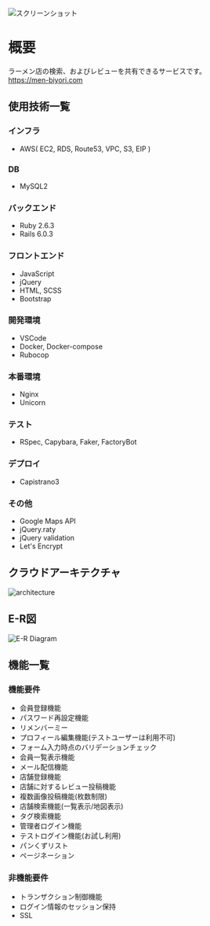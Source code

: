 ![スクリーンショット ](https://user-images.githubusercontent.com/67304331/93226027-d731f600-f7ad-11ea-9d79-ecfa4aa5d41e.png)
# 概要
ラーメン店の検索、およびレビューを共有できるサービスです。  
https://men-biyori.com

## 使用技術一覧
### インフラ
* AWS( EC2, RDS, Route53, VPC, S3, EIP )
### DB
* MySQL2
### バックエンド
* Ruby 2.6.3
* Rails 6.0.3
### フロントエンド
* JavaScript
* jQuery
* HTML, SCSS
* Bootstrap
### 開発環境
* VSCode
* Docker, Docker-compose
* Rubocop
### 本番環境
* Nginx
* Unicorn
### テスト
* RSpec, Capybara, Faker, FactoryBot
### デプロイ
* Capistrano3
### その他
* Google Maps API
* jQuery.raty
* jQuery validation
* Let's Encrypt

## クラウドアーキテクチャ
![architecture](https://user-images.githubusercontent.com/67304331/92231189-50e0fe80-eee7-11ea-8de9-2933be8875cf.png)

## E-R図
![E-R Diagram](https://user-images.githubusercontent.com/67304331/92330687-b7167e80-f0ab-11ea-9266-c482bff8f029.png)

## 機能一覧
### 機能要件
* 会員登録機能
* パスワード再設定機能
* リメンバーミー
* プロフィール編集機能(テストユーザーは利用不可)
* フォーム入力時点のバリデーションチェック
* 会員一覧表示機能
* メール配信機能
* 店舗登録機能
* 店舗に対するレビュー投稿機能
* 複数画像投稿機能(枚数制限)
* 店舗検索機能(一覧表示/地図表示)
* タグ検索機能
* 管理者ログイン機能
* テストログイン機能(お試し利用)
* パンくずリスト
* ページネーション
### 非機能要件
* トランザクション制御機能
* ログイン情報のセッション保持
* SSL

